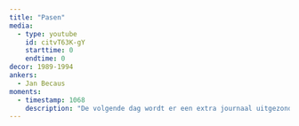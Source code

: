 ```yaml
---
title: "Pasen"
media:
  - type: youtube
    id: citvT63K-gY
    starttime: 0
    endtime: 0
decor: 1989-1994
ankers:
  - Jan Becaus
moments:
  - timestamp: 1068
    description: "De volgende dag wordt er een extra journaal uitgezonden naar aanleiding van de opening van de wereldtentoontstelling in Sevilla.  Voor het eerst in de geschiedenis van de nieuwsdienst werd het journaal op 20 april 1992 rechtstreeks uit het buitenland gepresenteerd."
---
```

